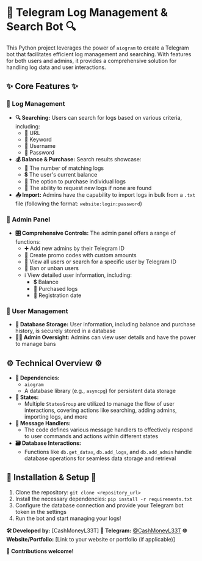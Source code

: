 # 🔐 Telegram Log Management & Search Bot 🔍

This Python project leverages the power of `aiogram` to create a Telegram bot that facilitates efficient log management and searching. With features for both users and admins, it provides a comprehensive solution for handling log data and user interactions.

## ✨ Core Features ✨

### 📂 Log Management

* **🔍 Searching:** Users can search for logs based on various criteria, including:
    * 🔗 URL
    * 🔑 Keyword
    * 👤 Username
    * 🔑 Password
* **💰 Balance & Purchase:** Search results showcase:
    * 🔢 The number of matching logs
    * 💲 The user's current balance
    * 💸 The option to purchase individual logs
    * 📝 The ability to request new logs if none are found
* **📤 Import:** Admins have the capability to import logs in bulk from a `.txt` file (following the format: `website:login:password`)

### 👮 Admin Panel

* **🎛️ Comprehensive Controls:** The admin panel offers a range of functions:
    * ➕ Add new admins by their Telegram ID
    * 🎫 Create promo codes with custom amounts
    * 👥 View all users or search for a specific user by Telegram ID
    * 🚫 Ban or unban users
    * ℹ️ View detailed user information, including:
        * 💲 Balance
        * 📂 Purchased logs
        * 📅 Registration date

### 👤 User Management

* **💾 Database Storage:** User information, including balance and purchase history, is securely stored in a database
* **🕵️‍♀️ Admin Oversight:** Admins can view user details and have the power to manage bans

## ⚙️ Technical Overview ⚙️

* **🐍 Dependencies:**
    * `aiogram`
    * A database library (e.g., `asyncpg`) for persistent data storage
* **🔄 States:**
    * Multiple `StatesGroup` are utilized to manage the flow of user interactions, covering actions like searching, adding admins, importing logs, and more
* **🤖 Message Handlers:**
    * The code defines various message handlers to effectively respond to user commands and actions within different states
* **🗃️ Database Interactions:**
    * Functions like `db.get_datax`, `db.add_logs`, and `db.add_admin` handle database operations for seamless data storage and retrieval

## 🚀 Installation & Setup 🚀

1.  Clone the repository: `git clone <repository_url>`
2. Install the necessary dependencies: `pip install -r requirements.txt`
3. Configure the database connection and provide your Telegram bot token in the settings
4. Run the bot and start managing your logs!


**🛠️ Developed by:** [CashMoneyL33T] 
**🔗 Telegram:** [@CashMoneyL33T](https://t.me/CashMoneyL33T)
**🌐 Website/Portfolio:** [Link to your website or portfolio (if applicable)]

**🤝 Contributions welcome!**
